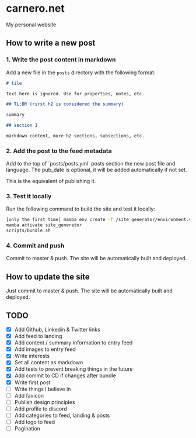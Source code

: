 # carnero.net

My personal website

## How to write a new post

### 1. Write the post content in markdown

Add a new file in the `posts` directory with the following format:

```markdown
# tile

Text here is ignored. Use for properties, notes, etc.

## TL;DR (rirst h2 is considered the summary)

summary

## section 1

markdown content, more h2 sections, subsections, etc.
```

### 2. Add the post to the feed metadata

Add to the top of ´posts/posts.yml´ posts section the new post file and language. The pub_date is optional, it will be added automatically if not set.

This is the equivalent of publishing it.

### 3. Test it locally

Run the following command to build the site and test it locally:

```bash
[only the first time] mamba env create -f /site_generator/environment.yml
mamba activate site_generator
scripts/bundle.sh
```

### 4. Commit and push

Commit to master & push. The site will be automatically built and deployed.

## How to update the site

Just commit to master & push. The site will be automatically built and deployed.

## TODO

- [x] Add Github, Linkedin & Twitter links
- [x] Add feed to landing
- [x] Add content / summary information to entry feed
- [x] Add images to entry feed
- [x] Write interests
- [x] Set all content as markdown
- [x] Add tests to prevent breaking things in the future
- [x] Add commit to CD if changes after bundle
- [x] Write first post
- [ ] Write things I believe in
- [ ] Add favicon
- [ ] Publish design principles
- [ ] Add profile to discord
- [ ] Add categories to feed, landing & posts
- [ ] Add logo to feed
- [ ] Pagination